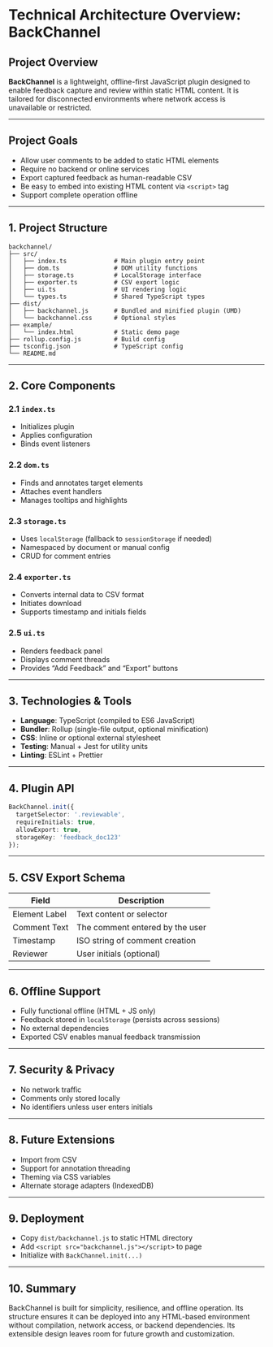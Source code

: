 # Technical Architecture Overview: BackChannel

## Project Overview

**BackChannel** is a lightweight, offline-first JavaScript plugin designed to enable feedback capture and review within static HTML content. It is tailored for disconnected environments where network access is unavailable or restricted.

---

## Project Goals

- Allow user comments to be added to static HTML elements
- Require no backend or online services
- Export captured feedback as human-readable CSV
- Be easy to embed into existing HTML content via `<script>` tag
- Support complete operation offline

---

## 1. Project Structure

```
backchannel/
├── src/
│   ├── index.ts             # Main plugin entry point
│   ├── dom.ts               # DOM utility functions
│   ├── storage.ts           # LocalStorage interface
│   ├── exporter.ts          # CSV export logic
│   ├── ui.ts                # UI rendering logic
│   └── types.ts             # Shared TypeScript types
├── dist/
│   ├── backchannel.js       # Bundled and minified plugin (UMD)
│   └── backchannel.css      # Optional styles
├── example/
│   └── index.html           # Static demo page
├── rollup.config.js         # Build config
├── tsconfig.json            # TypeScript config
└── README.md
```

---

## 2. Core Components

### 2.1 `index.ts`
- Initializes plugin
- Applies configuration
- Binds event listeners

### 2.2 `dom.ts`
- Finds and annotates target elements
- Attaches event handlers
- Manages tooltips and highlights

### 2.3 `storage.ts`
- Uses `localStorage` (fallback to `sessionStorage` if needed)
- Namespaced by document or manual config
- CRUD for comment entries

### 2.4 `exporter.ts`
- Converts internal data to CSV format
- Initiates download
- Supports timestamp and initials fields

### 2.5 `ui.ts`
- Renders feedback panel
- Displays comment threads
- Provides “Add Feedback” and “Export” buttons

---

## 3. Technologies & Tools

- **Language**: TypeScript (compiled to ES6 JavaScript)
- **Bundler**: Rollup (single-file output, optional minification)
- **CSS**: Inline or optional external stylesheet
- **Testing**: Manual + Jest for utility units
- **Linting**: ESLint + Prettier

---

## 4. Plugin API

```ts
BackChannel.init({
  targetSelector: '.reviewable',
  requireInitials: true,
  allowExport: true,
  storageKey: 'feedback_doc123'
});
```

---

## 5. CSV Export Schema

| Field           | Description                          |
|----------------|--------------------------------------|
| Element Label  | Text content or selector             |
| Comment Text   | The comment entered by the user      |
| Timestamp      | ISO string of comment creation       |
| Reviewer       | User initials (optional)             |

---

## 6. Offline Support

- Fully functional offline (HTML + JS only)
- Feedback stored in `localStorage` (persists across sessions)
- No external dependencies
- Exported CSV enables manual feedback transmission

---

## 7. Security & Privacy

- No network traffic
- Comments only stored locally
- No identifiers unless user enters initials

---

## 8. Future Extensions

- Import from CSV
- Support for annotation threading
- Theming via CSS variables
- Alternate storage adapters (IndexedDB)

---

## 9. Deployment

- Copy `dist/backchannel.js` to static HTML directory
- Add `<script src="backchannel.js"></script>` to page
- Initialize with `BackChannel.init(...)`

---

## 10. Summary

BackChannel is built for simplicity, resilience, and offline operation. Its structure ensures it can be deployed into any HTML-based environment without compilation, network access, or backend dependencies. Its extensible design leaves room for future growth and customization.

